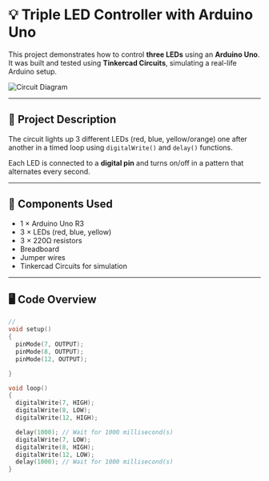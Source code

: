 # 💡 Triple LED Controller with Arduino Uno

This project demonstrates how to control **three LEDs** using an **Arduino Uno**.  
It was built and tested using **Tinkercad Circuits**, simulating a real-life Arduino setup.

![Circuit Diagram](./LedConroller33.png)

---

## 🎯 Project Description

The circuit lights up 3 different LEDs (red, blue, yellow/orange) one after another in a timed loop using `digitalWrite()` and `delay()` functions.

Each LED is connected to a **digital pin** and turns on/off in a pattern that alternates every second.

---

## 🧰 Components Used

- 1 × Arduino Uno R3  
- 3 × LEDs (red, blue, yellow)  
- 3 × 220Ω resistors  
- Breadboard  
- Jumper wires  
- Tinkercad Circuits for simulation

---

## 🖥️ Code Overview

```cpp
//
void setup()
{
  pinMode(7, OUTPUT);
  pinMode(8, OUTPUT);
  pinMode(12, OUTPUT);

}

void loop()
{
  digitalWrite(7, HIGH);
  digitalWrite(8, LOW);
  digitalWrite(12, HIGH);

  delay(1000); // Wait for 1000 millisecond(s)
  digitalWrite(7, LOW);
  digitalWrite(8, HIGH);
  digitalWrite(12, LOW);
  delay(1000); // Wait for 1000 millisecond(s)
}
